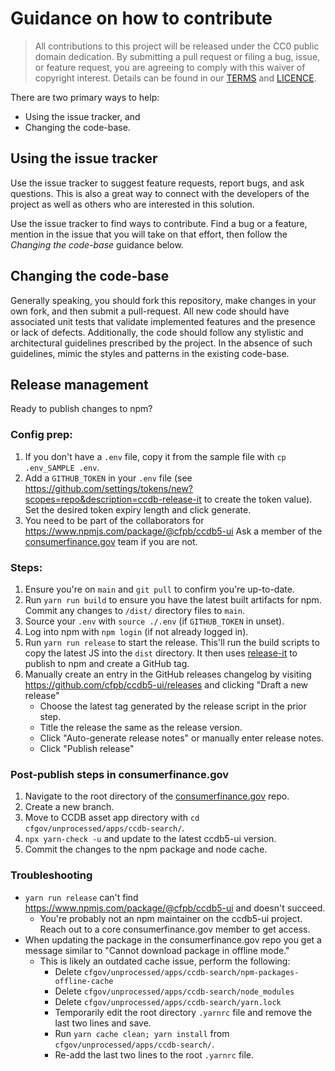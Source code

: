 # Guidance on how to contribute

> All contributions to this project will be released under the CC0 public domain
> dedication. By submitting a pull request or filing a bug, issue, or
> feature request, you are agreeing to comply with this waiver of copyright interest.
> Details can be found in our [TERMS](TERMS.md) and [LICENCE](LICENSE).


There are two primary ways to help:
 - Using the issue tracker, and
 - Changing the code-base.


## Using the issue tracker

Use the issue tracker to suggest feature requests, report bugs, and ask questions.
This is also a great way to connect with the developers of the project as well
as others who are interested in this solution.

Use the issue tracker to find ways to contribute. Find a bug or a feature, mention in
the issue that you will take on that effort, then follow the _Changing the code-base_
guidance below.


## Changing the code-base

Generally speaking, you should fork this repository, make changes in your
own fork, and then submit a pull-request. All new code should have associated unit
tests that validate implemented features and the presence or lack of defects.
Additionally, the code should follow any stylistic and architectural guidelines
prescribed by the project. In the absence of such guidelines, mimic the styles
and patterns in the existing code-base.

## Release management

Ready to publish changes to npm?

### Config prep:
1. If you don't have a `.env` file,
   copy it from the sample file with `cp .env_SAMPLE .env`.
2. Add a `GITHUB_TOKEN` in your `.env` file (see
   https://github.com/settings/tokens/new?scopes=repo&description=ccdb-release-it
   to create the token value).
   Set the desired token expiry length and click generate.
3. You need to be part of the collaborators for
   https://www.npmjs.com/package/@cfpb/ccdb5-ui
   Ask a member of the [consumerfinance.gov](https://github.com/cfpb/consumerfinance.gov) team if you are not.


### Steps:
1. Ensure you're on `main` and `git pull` to confirm you're up-to-date.
2. Run `yarn run build` to ensure you have the latest built artifacts for npm.
   Commit any changes to `/dist/` directory files to `main`.
3. Source your `.env` with `source ./.env` (if `GITHUB_TOKEN` in unset).
4. Log into npm with `npm login` (if not already logged in).
5. Run `yarn run release` to start the release.
   This'll run the build scripts to copy the latest JS into
   the `dist` directory. It then uses
   [release-it](https://github.com/release-it/release-it/) to publish to
   npm and create a GitHub tag.
6. Manually create an entry in the GitHub releases changelog by visiting
   https://github.com/cfpb/ccdb5-ui/releases and clicking "Draft a new release"
   - Choose the latest tag generated by the release script in the prior step.
   - Title the release the same as the release version.
   - Click "Auto-generate release notes" or manually enter release notes.
   - Click "Publish release"


### Post-publish steps in consumerfinance.gov
1. Navigate to the root directory of the
  [consumerfinance.gov](https://github.com/cfpb/consumerfinance.gov) repo.
2. Create a new branch.
3. Move to CCDB asset app directory with `cd cfgov/unprocessed/apps/ccdb-search/`.
4. `npx yarn-check -u` and update to the latest ccdb5-ui version.
5. Commit the changes to the npm package and node cache.


### Troubleshooting
 - `yarn run release` can't find https://www.npmjs.com/package/@cfpb/ccdb5-ui
   and doesn't succeed.
   - You're probably not an npm maintainer on the ccdb5-ui project.
     Reach out to a core consumerfinance.gov member to get access.
 - When updating the package in the consumerfinance.gov repo you get a message
   similar to "Cannot download package in offline mode."
   - This is likely an outdated cache issue, perform the following:
     - Delete `cfgov/unprocessed/apps/ccdb-search/npm-packages-offline-cache`
     - Delete `cfgov/unprocessed/apps/ccdb-search/node_modules`
     - Delete `cfgov/unprocessed/apps/ccdb-search/yarn.lock`
     - Temporarily edit the root directory `.yarnrc` file
       and remove the last two lines and save.
     - Run `yarn cache clean; yarn install`
       from `cfgov/unprocessed/apps/ccdb-search/`.
     - Re-add the last two lines to the root `.yarnrc` file.
